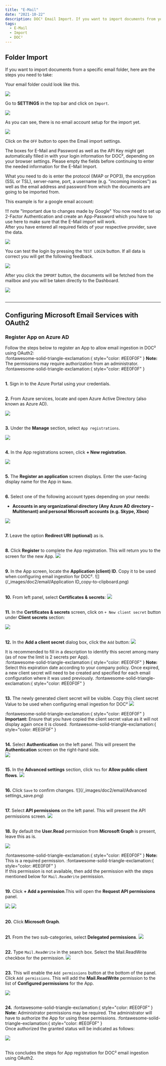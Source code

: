 ```yaml
---
title: "E-Mail"
date: "2021-10-22"
description: DOC² Email Import. If you want to import documents from your email inbox automatically, here are the steps you need to take.
tags:
  - E-Mail
  - Import
  - DOC²
---
```


## Folder Import

If you want to import documents from a specific email folder, here are the steps you need to take:

Your email folder could look like this.

![](/_images/doc2/email/AllImportOptions_Email_Folder.png)<br>


Go to **SETTINGS** in the top bar and click on `Import`.

![](/_images/doc2/email/AllImportOptions_Email_1.png)

As you can see, there is no email account setup for the import yet.

![](/_images/doc2/email/AllImportOptions_Email_2.png)

Click on the `OFF` button to open the Email import settings.

The boxes for E-Mail and Password as well as the API Key might get automatically filled in with your login information for DOC², depending on your browser settings. Please empty the fields before continuing to enter the needed information for the E-Mail Import.

What you need to do is enter the protocol (IMAP or POP3), the encryption (SSL or TSL), server-name, port, a username (e.g. "incoming invoices") as well as the email address and password from which the documents are going to be imported from.

This example is for a google email account:

!!! note "Important due to changes made by Google"
		You now need to set up 2-Factor Authentication and create an App-Password which you have to use here to make sure that the E-Mail import will work. 
<br>
After you have entered all required fields of your respective provider, save the data.

![](/_images/doc2/email/AllImportOptions_Email_3.png)

You can test the login by pressing the `TEST LOGIN` button. If all data is correct you will get the following feedback.

![](/_images/doc2/email/AllImportOptions_Email_4.png)


After you click the `IMPORT` button, the documents will be fetched from the mailbox and you will be taken directly to the Dashboard.

![](/_images/doc2/email/AllImportOptions_Email_6.png)<br><br>


<!-- If you have made the right decision to also use our [Workflow² APP](https://docs.polydocs.io/workflow/), you will find the corresponding workflows [here](https://docs.polydocs.io/example/gmail-import/) to automatically import your documents from your e-mail inbox to DOC². -->


---

## Configuring Microsoft Email Services with OAuth2

### Register App on Azure AD

Follow the steps below to register an App to allow email ingestion in DOC² using OAuth2:<br>
:fontawesome-solid-triangle-exclamation:{ style="color: #EE0F0F" }
**Note:** The permissions may require authorization from an administrator.
:fontawesome-solid-triangle-exclamation:{ style="color: #EE0F0F" }<br><br>

**1\.** Sign in to the Azure Portal using your credentials.<br><br>

**2\.** From Azure services, locate and open Azure Active Directory (also known as Azure AD).

![](/_images/doc2/email/Azure-Active-Directory.png)<br><br>

**3\.** Under the **Manage** section, select `App registrations`.

![](/_images/doc2/email/App-registrations.png)<br><br>

**4\.** In the App registrations screen, click **+ New registration**.

![](/_images/doc2/email/App_new-registration.png)<br><br>

**5\.** The **Register an application** screen displays. Enter the user-facing display name for the App in `Name`.<br><br>

**6\.** Select one of the following account types depending on your needs:

 - **Accounts in any organizational directory (Any Azure AD directory – Multitenant) and personal Microsoft accounts (e.g. Skype, Xbox)**

![](/_images/doc2/email/Register-an-application-screen.png)<br><br>

**7\.** Leave the option **Redirect URI (optional)** as is.<br><br>

**8\.** Click **Register** to complete the App registration. This will return you to the screen for the new App.
![](/_images/doc2/email/Register.png)<br><br>

**9\.** In the App screen, locate the **Application (client) ID**. Copy it to be used when configuring email ingestion for DOC².
![](/_images/doc2/email/Application ID_copy-to-clipboard.png)<br><br>

**10\.** From left panel, select **Certificates & secrets**:
![](/_images/doc2/email/Certificates-and-secrets.png)<br><br>

**11\.** In the **Certificates & secrets** screen, click on `+ New client secret` button under **Client secrets** section:

![](/_images/doc2/email/New-client-secret.png)<br><br>

**12\.** In the **Add a client secret** dialog box, click the `Add` button:
![](/_images/doc2/email/Add-a-client-secret_validity.png)

It is recommended to fill in a description to identify this secret among many (as of now the limit is 2 secrets per App).<br>
:fontawesome-solid-triangle-exclamation:{ style="color: #EE0F0F" }
**Note:** Select this expiration date according to your company policy. Once expired, a new client secret will need to be created and specified for each email configuration where it was used previously.
:fontawesome-solid-triangle-exclamation:{ style="color: #EE0F0F" }<br><br>

**13\.** The newly generated client secret will be visible. Copy this client secret Value to be used when configuring email ingestion for DOC² 
![](/_images/doc2/email/client-secrets_value.png)

:fontawesome-solid-triangle-exclamation:{ style="color: #EE0F0F" }
**Important:** Ensure that you have copied the client secret value as it will not display again once it is closed.
:fontawesome-solid-triangle-exclamation:{ style="color: #EE0F0F" }<br><br>

**14\.** Select **Authentication** on the left panel. This will present the **Authentication** screen on the right-hand side.<br>
![](/_images/doc2/email/Authentication.png)<br><br>

**15\.** In the **Advanced settings** section, click `Yes` for **Allow public client flows**.
![](/_images/doc2/email/Allow-public-client-flows.png)<br><br>

**16\.** Click `Save` to confirm changes.
![](/_images/doc2/email/Advanced settings_save.png)<br><br>

**17\.** Select **API permissions** on the left panel. This will present the API permissions screen.
![](/_images/doc2/email/API-permissions.png)<br><br>

**18\.** By default the **User.Read** permission from **Microsoft Graph** is present, leave this as is.

![](/_images/doc2/email/API-permissions-name-user-read.png)

 :fontawesome-solid-triangle-exclamation:{ style="color: #EE0F0F" }
 **Note:** This is a required permission. 
 :fontawesome-solid-triangle-exclamation:{ style="color: #EE0F0F" }<br>
 If this permission is not available, then add the permission with the steps mentioned below for `Mail.ReadWrite` permission.<br><br>

 **19\.** Click **+ Add a permission**.This will open the **Request API permissions** panel.

![](/_images/doc2/email/Add-a-permission.png)
![](/_images/doc2/email/Microsoft-Graph.png)<br><br>

**20\.** Click **Microsoft Graph**.<br><br>

**21\.** From the two sub-categories, select **Delegated permissions**.
![](/_images/doc2/email/Delegated-permissions.png)<br><br>

**22\.** Type `Mail.ReadWrite` in the search box. Select the Mail.ReadWrite checkbox for the permission.
![](/_images/doc2/email/Mail.ReadWrite_1.png)<br><br>

**23\.** This will enable the `Add permissions` button at the bottom of the panel. Click `Add permissions`. This will add the **Mail.ReadWrite** permission to the list of **Configured permissions** for the App.

![](/_images/doc2/email/Mail.ReadWrite_2.png)<br><br>

**24\.** :fontawesome-solid-triangle-exclamation:{ style="color: #EE0F0F" }
**Note:** Administrator permissions may be required. The administrator will have to authorize the App for using these permissions. 
:fontawesome-solid-triangle-exclamation:{ style="color: #EE0F0F" }<br>
Once authorized the granted status will be indicated as follows:

![](/_images/doc2/email/Configured-permissions.png)<br><br>

This concludes the steps for App registration for DOC²  email ingestion using OAuth2.

